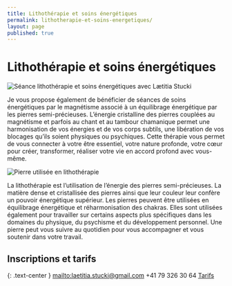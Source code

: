 ```yaml
---
title: Lithothérapie et soins énergétiques
permalink: lithotherapie-et-soins-energetiques/
layout: page
published: true
---
```


# Lithothérapie et soins énergétiques

![Séance lithothérapie et soins énergétiques avec Lætitia Stucki](../images/laetitia-stucki-lithotherapie-003.jpg)

Je vous propose également de bénéficier de séances de soins énergétiques par le magnétisme associé à un équilibrage énergétique par les pierres semi-précieuses. L’énergie cristalline des pierres couplées au magnétisme et parfois au chant et au tambour chamanique permet une harmonisation de vos énergies et de vos corps subtils, une libération de vos blocages qu’ils soient physiques ou psychiques. Cette thérapie vous permet de vous connecter à votre être essentiel, votre nature profonde, votre cœur pour créer, transformer, réaliser votre vie en accord profond avec vous-même.

![Pierre utilisée en lithothérapie](../images/laetitia-stucki-lithotherapie-001.jpg)

La lithothérapie est l’utilisation de l’énergie des pierres semi-précieuses. La matière dense et cristallisée des pierres ainsi que leur couleur leur confère un pouvoir énergétique supérieur. Les pierres peuvent être utilisées en équilibrage énergétique et réharmonisation des chakras. Elles sont utilisées également pour travailler sur certains aspects plus spécifiques dans les domaines du physique, du psychisme et du développement personnel. Une pierre peut vous suivre au quotidien pour vous accompagner et vous soutenir dans votre travail.

## Inscriptions et tarifs

{: .text-center }
<mailto:laetitia.stucki@gmail.com>
<i class="fa fa-mobile"></i> +41 79 326 30 64
[Tarifs](./tarifs/)
